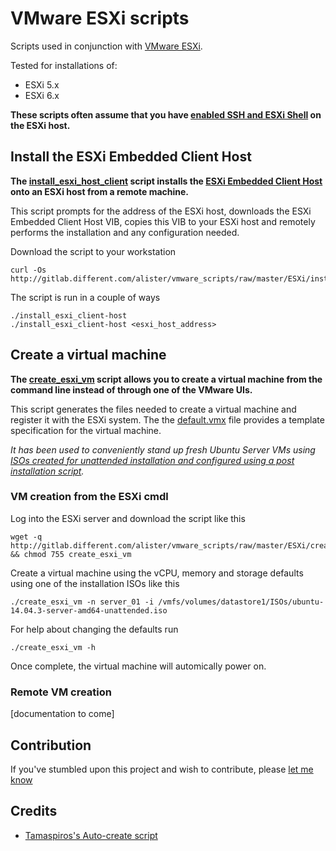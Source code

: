 # VMware ESXi scripts

Scripts used in conjunction with [VMware ESXi](https://www.vmware.com/products/vsphere--hypervisor).

Tested for installations of: 
* ESXi 5.x
* ESXi 6.x

**These scripts often assume that you have [enabled SSH and ESXi Shell](http://kb.vmware.com/selfservice/microsites/search.do?language=en_US&cmd=displayKC&externalId=2004746)
on the ESXi host.**

## Install the ESXi Embedded Client Host
**The [install_esxi_host_client](install_esxi_host_client) script installs the
[ESXi Embedded Client Host](https://labs.vmware.com/flings/esxi-embedded-host-client)
onto an ESXi host from a remote machine.**

This script prompts for the address of the ESXi host, downloads the ESXi
Embedded Client Host VIB, copies this VIB to your ESXi host and remotely
performs the installation and any configuration needed.

Download the script to your workstation

    curl -Os http://gitlab.different.com/alister/vmware_scripts/raw/master/ESXi/install_esxi_host_client
    
The script is run in a couple of ways

    ./install_esxi_client-host
    ./install_esxi_client-host <esxi_host_address>

## Create a virtual machine
**The [create_esxi_vm](create_esxi_vm) script allows you to create a virtual 
machine from the command line instead of through one of the VMware UIs.**

This script generates the files needed to create a virtual machine and register 
it with the ESXi system. The the [default.vmx](default.vmx) file provides a
template specification for the virtual machine.

*It has been used to conveniently stand up fresh Ubuntu Server VMs using [ISOs
created for unattended installation and configured using a post installation
script](alister/ubuntu_install_tools/).*

### VM creation from the ESXi cmdl
Log into the ESXi server and download the script like this

    wget -q http://gitlab.different.com/alister/vmware_scripts/raw/master/ESXi/create_esxi_vm && chmod 755 create_esxi_vm

Create a virtual machine using the vCPU, memory and storage defaults using one
of the installation ISOs like this

    ./create_esxi_vm -n server_01 -i /vmfs/volumes/datastore1/ISOs/ubuntu-14.04.3-server-amd64-unattended.iso

For help about changing the defaults run

    ./create_esxi_vm -h

Once complete, the virtual machine will automically power on.

### Remote VM creation
[documentation to come]

## Contribution
If you've stumbled upon this project and wish to contribute, please
[let me know](mailto:alister@different.com)

## Credits
* [Tamaspiros's Auto-create script](https://github.com/tamaspiros/auto-create)
